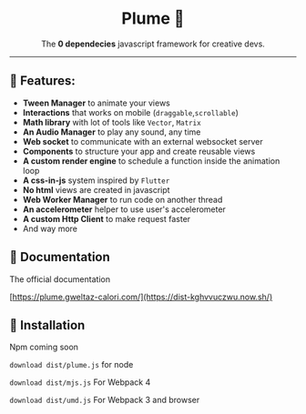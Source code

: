 <h1 align="center">
	Plume 🍭
</h1>
<p align="center">The <strong>0 dependecies</strong> javascript framework for creative devs.</p>

---

## 🔅 Features:

- **Tween Manager** to animate your views
- **Interactions** that works on mobile (`draggable`,`scrollable`)
- **Math library** with lot of tools like `Vector`, `Matrix`
- **An Audio Manager** to play any sound, any time
- **Web socket** to communicate with an external websocket server
- **Components** to structure your app and create reusable views
- **A custom render engine** to schedule a function inside the animation loop
- **A css-in-js** system inspired by `Flutter`
- **No html** views are created in javascript
- **Web Worker Manager** to run code on another thread
- **An accelerometer** helper to use user's accelerometer
- **A custom Http Client** to make request faster
- And way more

## 📑 Documentation

The official documentation

[https://plume.gweltaz-calori.com/](https://dist-kghvvuczwu.now.sh/)

## 🔧 Installation

Npm coming soon

`download dist/plume.js` for node

`download dist/mjs.js` For Webpack 4

`download dist/umd.js` For Webpack 3 and browser
